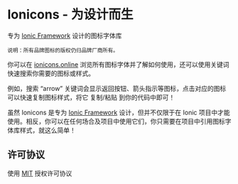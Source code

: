 # Ionicons - 为设计而生


专为 [Ionic Framework](http://ionicframework.online/) 设计的图标字体库

    说明：所有品牌图标的版权仍归品牌厂商所有。

你可以在 [ionicons.online](http://ionicons.online) 浏览所有图标字体并了解如何使用，还可以使用关键词快速搜索你需要的图标或样式。

例如，搜索 “arrow” 关键词会显示返回按钮、箭头指示等图标，点击对应的图标可以快速复制图标样式，将它 复制/粘贴 到你的代码中即可！

虽然 Ionicons 是专为 [Ionic Framework](http://ionicframework.online/) 设计，但并不仅限于在 Ionic 项目中才能使用。相反，你可以在任何场合及项目中使用它们，你只需要在项目中引用图标字体库样式，就这么简单！




## 许可协议

使用 [MIT](http://opensource.org/licenses/MIT) 授权许可协议
